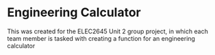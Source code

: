Engineering Calculator
======================
This was created for the ELEC2645 Unit 2 group project, in which each team member is tasked with creating a function for an engineering calculator